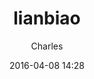 ---
published: true
author: Charles
layout: post
title:  "lianbiao"
date:   2016-04-08 14:28
categories: 数据结构与算法
---